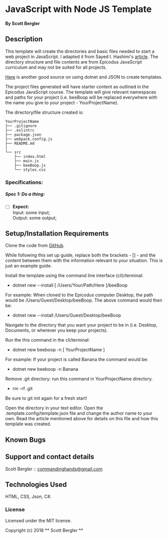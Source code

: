 # JavaScript with Node JS Template

#### By Scott Bergler

## Description
This template will create the directories and basic files needed to start a web project in JavaScript. I adapted it from Sayed I. Hashimi's [article](https://blogs.msdn.microsoft.com/dotnet/2017/04/02/how-to-create-your-own-templates-for-dotnet-new/). The directory structure and file contents are from Epicodus JavaScript curriculum and may not be suited for all projects.

[Here](https://github.com/dotnet/templating/wiki/Reference-for-template.json) is another good source on using dotnet and JSON to create templates.

The project files generated will have starter content as outlined in the Epicodus JavaScript course. The template will give relevant namespaces and paths for your project (i.e. beeBoop will be replaced everywhere with the name you give to your project - YourProjectName).

The directory/file structure created is:

```
YourProjectName
├── .gitignore
├── .eslintrc
├── package.json
├── webpack.config.js
├── README.md
│
└── src
    ├── index.html
    ├── main.js
    ├── beeBoop.js
    └── styles.css
```

### Specifications:
##### Spec 1: Do a thing:
- [ ] **Expect:**  
Input: some input;  
Output: some output;

## Setup/Installation Requirements
Clone the code from [GitHub](https://github.com/skillitzimberg/beeBoop).

While following this set up guide, replace both the brackets - [] - and the content between them with the information relevant to your situation. This is just an example guide.

Install the template using the command line interface (cli)/terminal:
* dotnet new --install [ /Users/Your/Path/Here ]/beeBoop

For example: When cloned to the Epicodus computer Desktop, the path would be /Users/Guest/Desktop/beeBoop.
The above command would then be:
* dotnet new --install /Users/Guest/Desktop/beeBoop

Navigate to the directory that you want your project to be in (i.e. Desktop, Documents, or wherever you keep your projects).

Run the this command in the cli/terminal:
* dotnet new beeboop -n [ YourProjectName ]

For example: If your project is called Banana the command would be:
* dotnet new beeboop -n Banana

Remove .git directory: run this command in YourProjectName directory.
* rm -rf .git

Be sure to git init again for a fresh start!

Open the directory in your text editor. Open the .template.config/template.json file and change the author name to your own. Read the article mentioned above for details on this file and how this template was created.

## Known Bugs

## Support and contact details
Scott Bergler :: commandinghands@gmail.com

## Technologies Used

HTML, CSS, Json, C#.

### License

Licensed under the MIT license.

Copyright (c) 2018 ** Scott Bergler **
